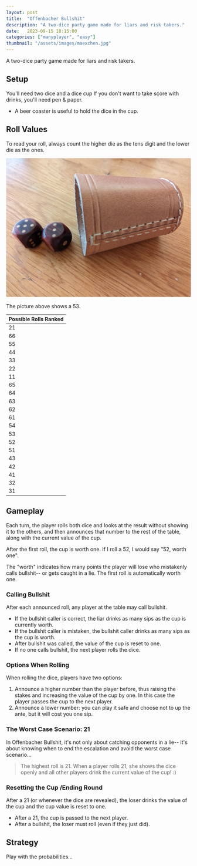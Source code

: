 ```yaml
---
layout: post
title:  "Offenbacher Bullshit"
description: "A two-dice party game made for liars and risk takers."
date:   2023-09-15 18:15:00
categories: ["manyplayer", "easy"]
thumbnail: "/assets/images/maexchen.jpg"
---
```

A two-dice party game made for liars and risk takers.

## Setup
You'll need two dice and a dice cup If you don't want to take score with drinks, you'll need pen & paper. 
- A beer coaster is useful to hold the dice in the cup.
  
## Roll Values
To read your roll, always count the higher die as the tens digit and the lower die as the ones. 

![](/assets/images/maexchen.jpg)

The picture above shows a 53.

| Possible Rolls Ranked |
|-----|
|21|
|66| 
|55| 
|44| 
|33| 
|22|
|11|
|65|
|64|
|63|
|62|
|61|
|54|
|53|
|52|
|51|
|43|
|42|
|41|
|32|
|31|

## Gameplay
Each turn, the player rolls both dice and looks at the result without showing it to the others, and then announces that number to the rest of the table, along with the current value of the cup.

After the first roll, the cup is worth one. If I roll a 52, I would say "52, worth one".

The "worth" indicates how many points the player will lose who mistakenly calls bullshit-- or gets caught in a lie. The first roll is automatically worth one.

### Calling Bullshit
After each announced roll, any player at the table may call bullshit. 
- If the bullshit caller is correct, the liar drinks as many sips as the cup is currently worth.
- If the bullshit caller is mistaken, the bullshit caller drinks as many sips as the cup is worth.
- After bullshit was called, the value of the cup is reset to one.
- If no one calls bullshit, the next player rolls the dice.

### Options When Rolling  
When rolling the dice, players have two options:
1. Announce a higher number than the player before, thus raising the stakes and increasing the value of the cup by one. In this case the player passes the cup to the next player.
2. Announce a lower number: you can play it safe and choose not to up the ante, but it will cost you one sip.

### The Worst Case Scenario: 21
In Offenbacher Bullshit, it's not only about catching opponents in a lie-- it's about knowing when to end the escalation and avoid the worst case scenario...

> The highest roll is 21. When a player rolls 21, she shows the dice openly and all other players drink the current value of the cup! :)

### Resetting the Cup /Ending Round
After a 21 (or whenever the dice are revealed), the loser drinks the value of the cup and the cup value is reset to one.
- After a 21, the cup is passed to the next player.
- After a bullshit, the loser must roll (even if they just did).

## Strategy
Play with the probabilities... 